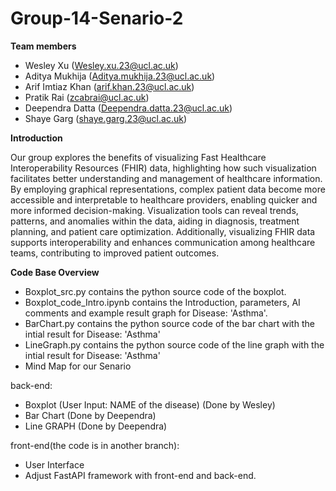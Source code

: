 # Group-14-Senario-2

**Team members**
- Wesley Xu (Wesley.xu.23@ucl.ac.uk)
- Aditya Mukhija (Aditya.mukhija.23@ucl.ac.uk)
- Arif Imtiaz Khan (arif.khan.23@ucl.ac.uk)
- Pratik Rai (zcabrai@ucl.ac.uk)
- Deependra Datta (Deependra.datta.23@ucl.ac.uk)
- Shaye Garg (shaye.garg.23@ucl.ac.uk)


**Introduction**

Our group explores the benefits of visualizing Fast Healthcare Interoperability Resources (FHIR) data, highlighting how such visualization facilitates better understanding and management of healthcare information. By employing graphical representations, complex patient data become more accessible and interpretable to healthcare providers, enabling quicker and more informed decision-making. Visualization tools can reveal trends, patterns, and anomalies within the data, aiding in diagnosis, treatment planning, and patient care optimization. Additionally, visualizing FHIR data supports interoperability and enhances communication among healthcare teams, contributing to improved patient outcomes.


**Code Base Overview**
- Boxplot_src.py contains the python source code of the boxplot.
- Boxplot_code_Intro.ipynb contains the Introduction, parameters, AI comments and example result graph for Disease: 'Asthma'.
- BarChart.py contains the python source code of the bar chart with the intial result for Disease: 'Asthma'
- LineGraph.py contains the python source code of the line graph with the intial result for Disease: 'Asthma'
- Mind Map for our Senario


 back-end:
  - Boxplot (User Input: NAME of the disease) (Done by Wesley)
  - Bar Chart (Done by Deependra)
  - Line GRAPH (Done by Deependra)

 front-end(the code is in another branch):
  - User Interface
  - Adjust FastAPI framework with front-end and back-end.
